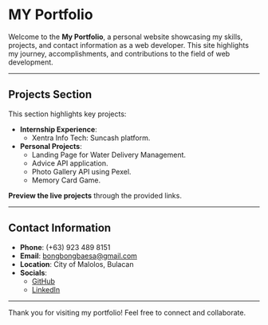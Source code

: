 # MY Portfolio

Welcome to the **My Portfolio**, a personal website showcasing my skills, projects, and contact information as a web developer. This site highlights my journey, accomplishments, and contributions to the field of web development.

---

## Projects Section

This section highlights key projects:

- **Internship Experience**:
  - Xentra Info Tech: Suncash platform.
- **Personal Projects**:
  - Landing Page for Water Delivery Management.
  - Advice API application.
  - Photo Gallery API using Pexel.
  - Memory Card Game.

**Preview the live projects** through the provided links.

---

## Contact Information

- **Phone**: (+63) 923 489 8151
- **Email**: [bongbongbaesa@gmail.com](mailto:bongbongbaesa@gmail.com)
- **Location**: City of Malolos, Bulacan
- **Socials**:
  - [GitHub](https://github.com/BongBaesa)
  - [LinkedIn](https://www.linkedin.com/in/bong-baesa)

---

Thank you for visiting my portfolio! Feel free to connect and collaborate.
